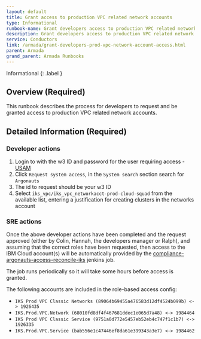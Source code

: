 ```yaml
---
layout: default
title: Grant access to production VPC related network accounts
type: Informational
runbook-name: Grant developers access to production VPC related network accounts
description: Grant developers access to production VPC related network accounts
service: Conductors
link: /armada/grant-developers-prod-vpc-network-account-access.html
parent: Armada
grand_parent: Armada Runbooks
---
```


Informational
{: .label }

## Overview (Required)

This runbook describes the process for developers to request and be granted access to production VPC related network accounts.

## Detailed Information (Required)

### Developer actions

1. Login to with the w3 ID and password for the user requiring access - [USAM](https://usam.svl.ibm.com:9443/AM/)
1. Click `Request system access`, in the `System search` section search for `Argonauts`
1. The id to request should be your w3 ID
1. Select `iks_vpc/iks_vpc_networkacct-prod-cloud-squad` from the available list, entering a justification for creating clusters in the networks account

### SRE actions

Once the above developer actions have been completed and the request approved (either by Colin, Hannah, the developers manager or Ralph), and assuming that the correct roles have been requested, then access to the IBM Cloud account(s) will be automatically provided by the [compliance-argonauts-access-reconcile-iks](https://alchemy-conductors-jenkins.swg-devops.com/job/Conductors/job/Security-Compliance/job/compliance-argonauts-access-reconcile-iks/) jenkins job.

The job runs periodically so it will take some hours before access is granted.

The following accounts are included in the role-based access config:

- `IKS Prod VPC Classic Networks (89064b69455a476583d12df4524b099b) <-> 1926435`
- `IKS.Prod.VPC.Network (68010fd8df4f467681ddec1e065d7a48) <-> 1984464`
- `IKS Prod VPC Classic Service (9751a0d772e5457eb52eb4c747f1c1b7) <-> 1926335`
- `IKS.Prod.VPC.Service (bab556e1c47446ef8da61e399343a3e7) <-> 1984462`

